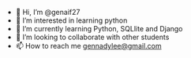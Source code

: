 - 👋 Hi, I’m @genaif27
- 👀 I’m interested in learning python
- 🌱 I’m currently learning Python, SQLlite and Django
- 💞️ I’m looking to collaborate with other students
- 📫 How to reach me gennadylee@gmail.com

<!---
genaif27/genaif27 is a ✨ special ✨ repository because its `README.md` (this file) appears on your GitHub profile.
You can click the Preview link to take a look at your changes.
--->
